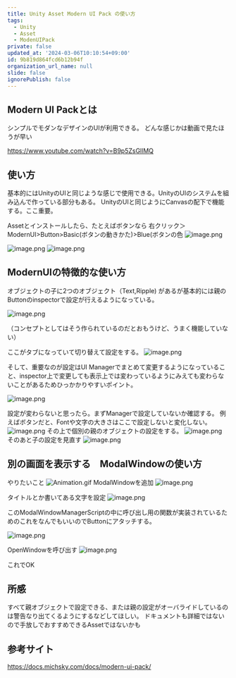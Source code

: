 ```yaml
---
title: Unity Asset Modern UI Pack の使い方
tags:
  - Unity
  - Asset
  - ModenUIPack
private: false
updated_at: '2024-03-06T10:10:54+09:00'
id: 9b819d864fcd6b12b94f
organization_url_name: null
slide: false
ignorePublish: false
---
```

## Modern UI Packとは
シンプルでモダンなデザインのUIが利用できる。
どんな感じかは動画で見たほうが早い

https://www.youtube.com/watch?v=B9p5ZsGllMQ

## 使い方
基本的にはUnityのUIと同じような感じで使用できる。UnityのUIのシステムを組み込んで作っている部分もある。
UnityのUIと同じようにCanvasの配下で機能する。ここ重要。

Assetとインストールしたら、たとえばボタンなら
右クリック＞ModernUI>Button>Basic(ボタンの動きかた)>Blue(ボタンの色
![image.png](https://qiita-image-store.s3.ap-northeast-1.amazonaws.com/0/2294598/302cb81f-179c-5020-4fc3-1d6bf7687806.png)

![image.png](https://qiita-image-store.s3.ap-northeast-1.amazonaws.com/0/2294598/fca9a7c9-a13f-b8e3-fcc0-e5abbff467ba.png)
![image.png](https://qiita-image-store.s3.ap-northeast-1.amazonaws.com/0/2294598/0909f74f-4f09-f591-0071-f88be1329db4.png)

## ModernUIの特徴的な使い方
オブジェクトの子に2つのオブジェクト（Text,Ripple) があるが基本的には親のButtonのinspectorで設定が行えるようになっている。

![image.png](https://qiita-image-store.s3.ap-northeast-1.amazonaws.com/0/2294598/6b038993-ae60-6d47-5a0b-55f54ec0db63.png)

（コンセプトとしてはそう作られているのだとおもうけど、うまく機能していない）

ここがタブになっていて切り替えて設定をする。
![image.png](https://qiita-image-store.s3.ap-northeast-1.amazonaws.com/0/2294598/3a5297cb-1895-0ba4-79bc-3748a9488dc2.png)

そして、重要なのが設定はUI Managerでまとめて変更するようになっていること、inspector上で変更しても表示上では変わっているようにみえても変わらないことがあるためひっかかりやすいポイント。

![image.png](https://qiita-image-store.s3.ap-northeast-1.amazonaws.com/0/2294598/75664171-ff77-e5e9-f4f9-3c683eab47c9.png)

設定が変わらないと思ったら。まずManagerで設定していないか確認する。
例えばボタンだと、Fontや文字の大きさはここで設定しないと変化しない。
![image.png](https://qiita-image-store.s3.ap-northeast-1.amazonaws.com/0/2294598/91d16cf5-eed9-63a6-b738-da0e09918ca1.png)
その上で個別の親のオブジェクトの設定をする。
![image.png](https://qiita-image-store.s3.ap-northeast-1.amazonaws.com/0/2294598/14cfcfb8-85e4-66b6-6424-b1329951c7ae.png)
そのあと子の設定を見直す
![image.png](https://qiita-image-store.s3.ap-northeast-1.amazonaws.com/0/2294598/1f9f670a-40a5-c6ec-bdcc-4917bf04c52b.png)

## 別の画面を表示する　ModalWindowの使い方
やりたいこと
![Animation.gif](https://qiita-image-store.s3.ap-northeast-1.amazonaws.com/0/2294598/41802aa5-c7d1-378c-8352-9492be0ef2d1.gif)
ModalWindowを追加
![image.png](https://qiita-image-store.s3.ap-northeast-1.amazonaws.com/0/2294598/5d4b1303-9ae9-d356-0c95-ac2aa94f9735.png)

タイトルとか書いてある文字を設定
![image.png](https://qiita-image-store.s3.ap-northeast-1.amazonaws.com/0/2294598/35f3ae99-8156-9011-ca94-6a14e93efd23.png)

このModalWindowManagerScriptの中に呼び出し用の関数が実装されているためのこれをなんでもいいのでButtonにアタッチする。

![image.png](https://qiita-image-store.s3.ap-northeast-1.amazonaws.com/0/2294598/2b146fb3-f951-0bd2-a954-28151ed342e4.png)

OpenWindowを呼び出す
![image.png](https://qiita-image-store.s3.ap-northeast-1.amazonaws.com/0/2294598/3485d024-15c7-8011-49ac-a8d2e2c48b04.png)

これでOK


## 所感
すべて親オブジェクトで設定できる、または親の設定がオーバライドしているのは警告なり出てくるようにするなどしてほしい。
ドキュメントも詳細ではないので手放しでおすすめできるAssetではないかも


## 参考サイト
https://docs.michsky.com/docs/modern-ui-pack/

